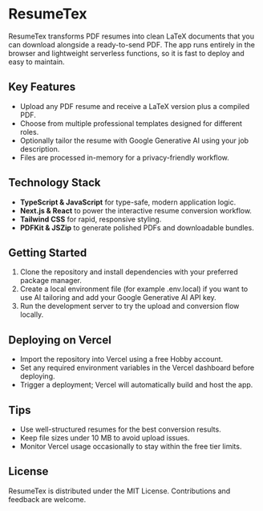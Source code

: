 # ResumeTex

ResumeTex transforms PDF resumes into clean LaTeX documents that you can download alongside a ready-to-send PDF. The app runs entirely in the browser and lightweight serverless functions, so it is fast to deploy and easy to maintain.

## Key Features
- Upload any PDF resume and receive a LaTeX version plus a compiled PDF.
- Choose from multiple professional templates designed for different roles.
- Optionally tailor the resume with Google Generative AI using your job description.
- Files are processed in-memory for a privacy-friendly workflow.

## Technology Stack
- **TypeScript & JavaScript** for type-safe, modern application logic.
- **Next.js & React** to power the interactive resume conversion workflow.
- **Tailwind CSS** for rapid, responsive styling.
- **PDFKit & JSZip** to generate polished PDFs and downloadable bundles.

## Getting Started
1. Clone the repository and install dependencies with your preferred package manager.
2. Create a local environment file (for example .env.local) if you want to use AI tailoring and add your Google Generative AI API key.
3. Run the development server to try the upload and conversion flow locally.

## Deploying on Vercel
- Import the repository into Vercel using a free Hobby account.
- Set any required environment variables in the Vercel dashboard before deploying.
- Trigger a deployment; Vercel will automatically build and host the app.

## Tips
- Use well-structured resumes for the best conversion results.
- Keep file sizes under 10 MB to avoid upload issues.
- Monitor Vercel usage occasionally to stay within the free tier limits.

## License
ResumeTex is distributed under the MIT License. Contributions and feedback are welcome.
